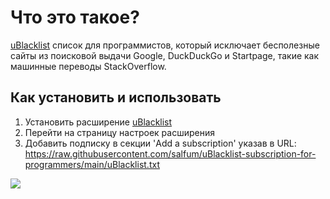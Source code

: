 # Что это такое?
[uBlacklist](https://github.com/iorate/uBlacklist) список для программистов, который исключает бесполезные сайты из поисковой выдачи Google, DuckDuckGo и Startpage, такие как машинные переводы StackOverflow.

## Как установить и использовать
1) Установить расширение [uBlacklist](https://github.com/iorate/uBlacklist)
2) Перейти на страницу настроек расширения
3) Добавить подписку в секции 'Add a subscription' указав в URL: https://raw.githubusercontent.com/salfum/uBlacklist-subscription-for-programmers/main/uBlacklist.txt

<img src="https://user-images.githubusercontent.com/27897550/96633302-7778be80-1308-11eb-818a-bc7e864e96b5.png">
